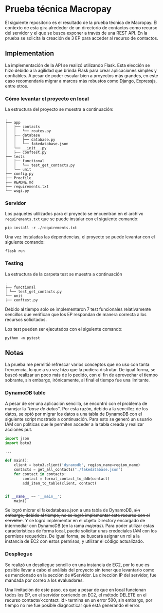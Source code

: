 # Prueba técnica Macropay

El siguiente repositorio es el resultado de la prueba técnica de Macropay. El contexto de esta gira alrededor de un directorio de contactos como recurso del servidor y el que se busca exponer a través de una REST API. En la prueba se solicita la creación de 3 EP para acceder al recurso de contactos.

## Implementation

La implementación de la API se realizó utilizando Flask. Esta elección se hizo debido a la agilidad que brinda Flask para crear aplicaciones simples y confiables. A pesar de poder escalar bien a proyectos más grandes, en este caso recomendaría migrar a marcos más robustos como Django, Expressjs, entre otros.

### Cómo levantar el proyecto en local

La estructura del proyecto se muestra a continuación:

```
.
├── app
│   ├── contacts
│   │   └── routes.py
│   ├── database
│   │   ├── database.py
│   │   └── fakedatabase.json
│   └── __init__.py
│   ├── conftest.py
├── tests
│   ├── functional
│   │   └── test_get_contacts.py
│   └── unit
├── config.py
├── Procfile
├── README.md
├── requirements.txt
└── wsgi.py
```

### Servidor

Los paquetes utilizados para el proyecto se encuentran en el archivo `requirements.txt` que se puede instalar con el siguiente comando:

    pip install -r ./requirements.txt

Una vez instaladas las dependencias, el proyecto se puede levantar con el siguiente comando:

    flask run

### Testing

La estructura de la carpeta test se muestra a continuación

```
.
├── functional
│ └── test_get_contacts.py
└── unit
├── conftest.py
```

Debido al tiempo solo se implementaron 7 test funcionales relativamente sencillos que verifican que los EP respondan de manera correcta a los recursos solicitados.

Los test pueden ser ejecutados con el siguiente comando:

    python -m pytest

## Notas

La prueba me permitió refrescar varios conceptos que no uso con tanta frecuencia, lo que a su vez hizo que la pudiera disfrutar. De igual forma, se buscó realizar un poco más de lo pedido, con el fin de aprovechar el tiempo sobrante, sin embargo, irónicamente, al final el tiempo fue una limitante.

### DynamoDB table

A pesar de ser una aplicación sencilla, se encontró con el problema de manejar la _"base de datos"_. Por esta razón, debido a la sencillez de los datos, se optó por migrar los datos a una tabla de DynamoDB con el siguiente script mostrado a continuación. Para esto se generó un usuario IAM con políticas que le permiten acceder a la tabla creada y realizar acciones put.

```python
import json
import boto3

...

def main():
    client = boto3.client('dynamodb', region_name=region_name)
    contacts = get_all_contacts("./fakedatabase.json")
    for contact in contacts:
        contact = format_contact_to_ddb(contact)
        add_item_to_table(client, contact)


if __name__ == '__main__':
    main()
```

Se logró micrar el fakedatabase.json a una tabla de DynamoDB, ~~sin embargo, debido al tiempo, no se logró implementar este recurso con el servidor.~~. Y se logró implementar en el objeto Directory encargado de intermediar con DynamoDB (en la rama _mejoras_). Para poder utilizar estas caracteristicas de forma local, puede solicitar unas credeciales IAM con los permisos requeridos. De igual forma, se buscará asignar un rol a la instancia de EC2 con estos permisos, y utilizar el código actualizado.

### Despliegue

Se realizó un despliegue sencillo en una instancia de EC2, por lo que es posible llevar a cabo el análisis del proyecto sin tener que levantarlo como es mencionado en la sección de #Servidor. La dirección IP del servidor, fue mandada por correo a los evaluadores.

Una limitación de este paso, es que a pesar de que en local funcionan todos los EP, en el servidor corriendo en EC2, el método DELETE en el recurso contacts/<contact_id> termina en un error 500, sin embargo, por tiempo no me fue posible diagnosticar qué está generando el error.
